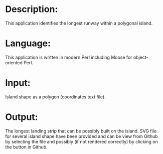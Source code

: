 Description:
============
This application identifies the longest runway within a polygonal island.

Language:
=========
This application is written in modern Perl including Moose for object-oriented Perl.

Input:
======
Island shape as a polygon (coordinates text file).

Output:
=======
The longest landing strip that can be possibly built on the island. SVG file for several island shape have been provided and can be view from Github by selecting the file and possibly (if not rendered correctly) by clicking on the <Raw> button in Github.
